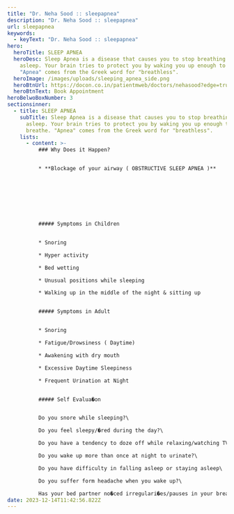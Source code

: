 ```yaml
---
title: "Dr. Neha Sood :: sleepapnea"
description: "Dr. Neha Sood :: sleepapnea"
url: sleepapnea
keywords:
  - keyText: "Dr. Neha Sood :: sleepapnea"
hero:
  heroTitle: SLEEP APNEA
  heroDesc: Sleep Apnea is a disease that causes you to stop breathing while
    asleep. Your brain tries to protect you by waking you up enough to breathe.
    "Apnea" comes from the Greek word for "breathless".
  heroImage: /images/uploads/sleeping_apnea_side.png
  heroBtnUrl: https://docon.co.in/patientmweb/doctors/nehasood?edge=true
  heroBtnText: Book Appointment
heroBelwoBoxNumber: 3
sectionsinner:
  - title: SLEEP APNEA
    subTitle: Sleep Apnea is a disease that causes you to stop breathing while
      asleep. Your brain tries to protect you by waking you up enough to
      breathe. "Apnea" comes from the Greek word for "breathless".
    lists:
      - content: >-
          ### Why Does it Happen?


          * **Blockage of your airway ( OBSTRUCTIVE SLEEP APNEA )**








          ##### Symptoms in Children


          * Snoring

          * Hyper activity

          * Bed wetting

          * Unusual positions while sleeping

          * Walking up in the middle of the night & sitting up


          ##### Symptoms in Adult


          * Snoring

          * Fatigue/Drowsiness ( Daytime)

          * Awakening with dry mouth

          * Excessive Daytime Sleepiness

          * Frequent Urination at Night


          ##### Self Evalua�on


          Do you snore while sleeping?\

          Do you feel sleepy/�red during the day?\

          Do you have a tendency to doze off while relaxing/watching TV/reading/driving?\

          Do you wake up more than once at night to urinate?\

          Do you have difficulty in falling asleep or staying asleep\

          Do you suffer form headache when you wake up?\

          Has your bed partner no�ced irregulari�es/pauses in your breathing while sleeping?
date: 2023-12-14T11:42:56.822Z
---
```

